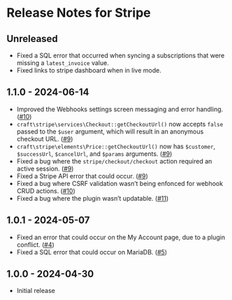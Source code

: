 # Release Notes for Stripe

## Unreleased

- Fixed a SQL error that occurred when syncing a subscriptions that were missing a `latest_invoice` value.
- Fixed links to stripe dashboard when in live mode.

## 1.1.0 - 2024-06-14

- Improved the Webhooks settings screen messaging and error handling. ([#10](https://github.com/craftcms/stripe/pull/10))
- `craft\stripe\services\Checkout::getCheckoutUrl()` now accepts `false` passed to the `$user` argument, which will result in an anonymous checkout URL. ([#9](https://github.com/craftcms/stripe/pull/9))
- `craft\stripe\elements\Price::getCheckoutUrl()` now has `$customer`, `$successUrl`, `$cancelUrl`, and `$params` arguments. ([#9](https://github.com/craftcms/stripe/pull/9))
- Fixed a bug where the `stripe/checkout/checkout` action required an active session. ([#9](https://github.com/craftcms/stripe/pull/9))
- Fixed a Stripe API error that could occur. ([#9](https://github.com/craftcms/stripe/pull/9))
- Fixed a bug where CSRF validation wasn’t being enfonced for webhook CRUD actions. ([#10](https://github.com/craftcms/stripe/pull/10))
- Fixed a bug where the plugin wasn’t updatable. ([#11](https://github.com/craftcms/stripe/pull/11))

## 1.0.1 - 2024-05-07

- Fixed an error that could occur on the My Account page, due to a plugin conflict. ([#4](https://github.com/craftcms/stripe/issues/4))
- Fixed a SQL error that could occur on MariaDB. ([#5](https://github.com/craftcms/stripe/pull/5))

## 1.0.0 - 2024-04-30

- Initial release
